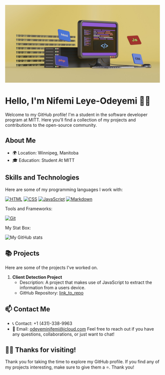 ![Banner](profile-banner.jpg)

# Hello, I'm Nifemi Leye-Odeyemi 👋🏾

Welcome to my GitHub profile! I'm a student in the software developer program at MITT. Here you'll find a collection of my projects and contributions to the open-source community.

## About Me

- 🌍 Location: Winnipeg, Manitoba
- 🎓 Education: Student At MITT


## Skills and Technologies

Here are some of my programming languages I work with:

[![HTML](https://img.shields.io/badge/HTML-FF5733?style=for-the-badge&logo=html5&logoColor=white)](https://www.w3.org/TR/html52/)
[![CSS](https://img.shields.io/badge/CSS-1572B6?style=for-the-badge&logo=css3&logoColor=white)](https://www.w3.org/Style/CSS/Overview.en.html)
[![JavaScript](https://img.shields.io/badge/JavaScript-F7DF1E?style=for-the-badge&logo=javascript&logoColor=black)](https://developer.mozilla.org/en-US/docs/Web/JavaScript)
[![Markdown](https://img.shields.io/badge/Markdown-000000?style=for-the-badge&logo=markdown&logoColor=white)](https://commonmark.org/)

Tools and Frameworks:

[![Git](https://img.shields.io/badge/Git-F05032?style=for-the-badge&logo=git&logoColor=white)](https://git-scm.com/)

My Stat Box:

![My GitHub stats](https://github-readme-stats.vercel.app/api?username=nnifemi&show_icons=true&theme=radical&hide=prs,issues)

## 📚 Projects

Here are some of the projects I've worked on.

1. **Client Detection Project**
   - Description: A project that makes use of JavaScript to extract the information from a users device.
   - GitHub Repository: [link_to_repo](https://github.com/nnifemi/client-detection)



## 📫 Contact Me

- 📞 Contact: +1 (431)-338-9963
- 📧 Email: odeyeminifemi@icloud.com
Feel free to reach out if you have any questions, collaborations, or just want to chat!

## 🙏🏾 Thanks for visiting!

Thank you for taking the time to explore my GitHub profile. If you find any of my projects interesting, make sure to give them a ⭐️. Thank you!
